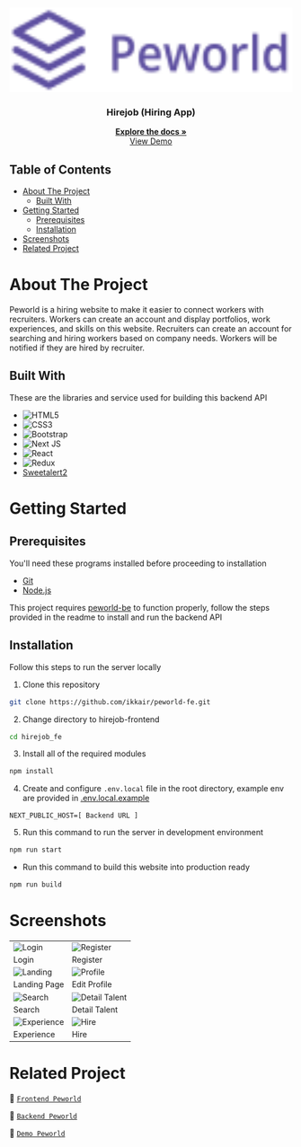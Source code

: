 <br />
<p align="center">
  <div align="center">
    <img height="150" src="./public/logo.png" alt="Peworld" border="0"/>
  </div>
  <h3 align="center">Hirejob (Hiring App)</h3>
  <p align="center">
    <a href="https://github.com/ikkair/peworld-fe"><strong>Explore the docs »</strong></a>
    <br />
    <a href="https://peworld-fe-ikkair.vercel.app/">View Demo</a>
  </p>
</p>

## Table of Contents

- [About The Project](#about-the-project)
  - [Built With](#built-with)
- [Getting Started](#getting-started)
  - [Prerequisites](#prerequisites)
  - [Installation](#installation)
- [Screenshots](#screenshots)
- [Related Project](#related-project)

# About The Project

Peworld is a hiring website to make it easier to connect workers with recruiters. Workers can create an account and display portfolios, work experiences, and skills on this website. Recruiters can create an account for searching and hiring workers based on company needs. Workers will be notified if they are hired by recruiter.

## Built With

These are the libraries and service used for building this backend API

- ![HTML5](https://img.shields.io/badge/html5-%23E34F26.svg?style=for-the-badge&logo=html5&logoColor=white)
- ![CSS3](https://img.shields.io/badge/css3-%231572B6.svg?style=for-the-badge&logo=css3&logoColor=white)
- ![Bootstrap](https://img.shields.io/badge/bootstrap-%238511FA.svg?style=for-the-badge&logo=bootstrap&logoColor=white)
- ![Next JS](https://img.shields.io/badge/Next-black?style=for-the-badge&logo=next.js&logoColor=white)
- ![React](https://img.shields.io/badge/react-%2320232a.svg?style=for-the-badge&logo=react&logoColor=%2361DAFB)
- ![Redux](https://img.shields.io/badge/redux-%23593d88.svg?style=for-the-badge&logo=redux&logoColor=white)
- [Sweetalert2](https://sweetalert2.github.io)

# Getting Started

## Prerequisites

You'll need these programs installed before proceeding to installation

- [Git](https://git-scm.com/downloads)
- [Node.js](https://nodejs.org/en/download)

This project requires [peworld-be](https://github.com/ikkair/peworld-be) to function properly, follow the steps provided in the readme to install and run the backend API

## Installation

Follow this steps to run the server locally

1. Clone this repository

```sh
git clone https://github.com/ikkair/peworld-fe.git
```

2. Change directory to hirejob-frontend

```sh
cd hirejob_fe
```

3. Install all of the required modules

```sh
npm install
```

4. Create and configure `.env.local` file in the root directory, example env are provided in [.env.local.example](./.env.local.example)

```env
NEXT_PUBLIC_HOST=[ Backend URL ]
```

5. Run this command to run the server in development environment

```sh
npm run start
```

- Run this command to build this website into production ready

```sh
npm run build
```

# Screenshots

<table>
 <tr>
    <td><img width="350px" src="./public/docs/Peworld Login.png" border="0" alt="Login" /></td>
    <td> <img width="350px" src="./public/docs/Peworld Register.png" border="0"  alt="Register" /></td>
  </tr>
  <tr>
    <td>Login</td>
    <td>Register</td>
  </tr>
  <tr>
    <td><img width="350px" src="./public/docs/Peworld Landing.png" border="0" alt="Landing" /></td>
    <td><img width="350px" src="./public/docs/Peworld Edit Profile.png" border="0" alt="Profile" /> </td>
  </tr>
   <tr>
    <td>Landing Page</td>
    <td>Edit Profile</td>
  </tr>
  <tr>
    <td><img width="350px" src="./public/docs/Peworld Search.png" border="0" alt="Search" /></td>
    <td><img width="350px" src="./public/docs/Peworld Detail Talent.jpg" border="0" alt="Detail Talent" /> </td>
  </tr>
   <tr>
    <td>Search</td>
    <td>Detail Talent</td>
  </tr>
  <tr>
    <td><img width="350px" src="./public/docs/Peworld Experience.png" border="0" alt="Experience" /></td>
    <td><img width="350px" src="./public/docs/Peworld Hire.png" border="0" alt="Hire" /> </td>
  </tr>
   <tr>
    <td>Experience</td>
    <td>Hire</td>
  </tr>
</table>

# Related Project

:rocket: [`Frontend Peworld`](https://github.com/ikkair/peworld-fe)

:rocket: [`Backend Peworld`](https://github.com/ikkair/peworld-be)

:rocket: [`Demo Peworld`](https://peworld-fe-ikkair.vercel.app/)
